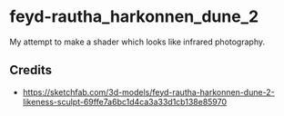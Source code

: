 # feyd-rautha_harkonnen_dune_2

My attempt to make a shader which looks like infrared photography.

## Credits

* https://sketchfab.com/3d-models/feyd-rautha-harkonnen-dune-2-likeness-sculpt-69ffe7a6bc1d4ca3a33d1cb138e85970
